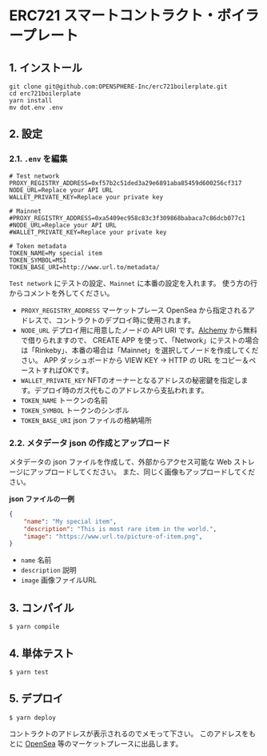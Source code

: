 # ERC721 スマートコントラクト・ボイラープレート

## 1. インストール

```shell
git clone git@github.com:OPENSPHERE-Inc/erc721boilerplate.git
cd erc721boilerplate
yarn install
mv dot.env .env
```

## 2. 設定

### 2.1. `.env` を編集

```dotenv
# Test network
PROXY_REGISTRY_ADDRESS=0xf57b2c51ded3a29e6891aba85459d600256cf317
NODE_URL=Replace your API URL
WALLET_PRIVATE_KEY=Replace your private key

# Mainnet
#PROXY_REGISTRY_ADDRESS=0xa5409ec958c83c3f309868babaca7c86dcb077c1
#NODE_URL=Replace your API URL
#WALLET_PRIVATE_KEY=Replace your private key

# Token metadata
TOKEN_NAME=My special item
TOKEN_SYMBOL=MSI
TOKEN_BASE_URI=http://www.url.to/metadata/
```

`Test network` にテストの設定、`Mainnet` に本番の設定を入れます。 
使う方の行からコメントを外してください。

- `PROXY_REGISTRY_ADDRESS` マーケットプレース OpenSea から指定されるアドレスで、コントラクトのデプロイ時に使用されます。
- `NODE_URL` デプロイ用に用意したノードの API URI です。[Alchemy](https://www.alchemyapi.io/) から無料で借りられますので、
  CREATE APP を使って、「Network」にテストの場合は「Rinkeby」、本番の場合は「Mainnet」を選択してノードを作成してください。
  APP ダッシュボードから VIEW KEY → HTTP の URL をコピー＆ペーストすればOKです。
- `WALLET_PRIVATE_KEY` NFTのオーナーとなるアドレスの秘密鍵を指定します。デプロイ時のガス代もこのアドレスから支払われます。
- `TOKEN_NAME` トークンの名前
- `TOKEN_SYMBOL` トークンのシンボル
- `TOKEN_BASE_URI` json ファイルの格納場所

### 2.2. メタデータ json の作成とアップロード

メタデータの json ファイルを作成して、外部からアクセス可能な Web ストレージにアップロードしてください。
また、同じく画像もアップロードしてください。

**json ファイルの一例**

```json
{
    "name": "My special item",
    "description": "This is most rare item in the world.",
    "image": "https://www.url.to/picture-of-item.png",
}
```

- `name` 名前
- `description` 説明
- `image` 画像ファイルURL


## 3. コンパイル

```shell
$ yarn compile
```

## 4. 単体テスト

```shell
$ yarn test
```

## 5. デプロイ

```shell
$ yarn deploy
```

コントラクトのアドレスが表示されるのでメモって下さい。
このアドレスをもとに [OpenSea](https://opensea.io/) 等のマーケットプレースに出品します。
